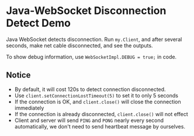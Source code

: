 Java-WebSocket Disconnection Detect Demo
=========================================

Java WebSocket detects disconnection. Run `my.Client`, and after several seconds, make net cable disconnected, and see the outputs.

To show debug information, use `WebSocketImpl.DEBUG = true;` in code.

Notice
------

- By default, it will cost 120s to detect connection disconnected.
- Use `client.setConnectionLostTimeout(5)` to set it to only 5 seconds 
- If the connection is OK, and `client.close()` will close the connection immediately
- If the connection is already disconnected, `client.close()` will not effect
- Client and server will send `PING` and `PONG` nearly every second automatically, we don't need to send heartbeat message by ourselves.

